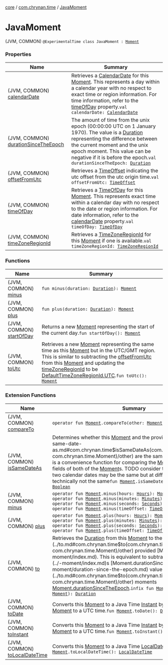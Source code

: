 [core](../../index.md) / [com.chrynan.time](../index.md) / [JavaMoment](./index.md)

# JavaMoment

(JVM, COMMON) `@ExperimentalTime class JavaMoment : `[`Moment`](../-moment/index.md)

### Properties

| Name | Summary |
|---|---|
| (JVM, COMMON) [calendarDate](calendar-date.md) | Retrieves a [CalendarDate](../-calendar-date/index.md) for this [Moment](../-moment/index.md). This represents a day within a calendar year with no respect to exact time or region information. For time information, refer to the [timeOfDay](../-moment/time-of-day.md) property.`val calendarDate: `[`CalendarDate`](../-calendar-date/index.md) |
| (JVM, COMMON) [durationSinceTheEpoch](duration-since-the-epoch.md) | The amount of time from the unix epoch (00:00:00 UTC on 1 January 1970). The value is a [Duration](https://kotlinlang.org/api/latest/jvm/stdlib/kotlin.time/-duration/index.html) representing the difference between the current moment and the unix epoch moment. This value can be negative if it is before the epoch.`val durationSinceTheEpoch: `[`Duration`](https://kotlinlang.org/api/latest/jvm/stdlib/kotlin.time/-duration/index.html) |
| (JVM, COMMON) [offsetFromUtc](offset-from-utc.md) | Retrieves a [TimeOffset](../-time-offset/index.md) indicating the utc offset from the utc origin time.`val offsetFromUtc: `[`TimeOffset`](../-time-offset/index.md) |
| (JVM, COMMON) [timeOfDay](time-of-day.md) | Retrieves a [TimeOfDay](../-time-of-day/index.md) for this [Moment](../-moment/index.md). This represents exact time within a calendar day with no respect to the date or region information. For date information, refer to the [calendarDate](../-moment/calendar-date.md) property.`val timeOfDay: `[`TimeOfDay`](../-time-of-day/index.md) |
| (JVM, COMMON) [timeZoneRegionId](time-zone-region-id.md) | Retrieves a [TimeZoneRegionId](../-time-zone-region-id/index.md) for this [Moment](../-moment/index.md) if one is available.`val timeZoneRegionId: `[`TimeZoneRegionId`](../-time-zone-region-id/index.md) |

### Functions

| Name | Summary |
|---|---|
| (JVM, COMMON) [minus](minus.md) | `fun minus(duration: `[`Duration`](https://kotlinlang.org/api/latest/jvm/stdlib/kotlin.time/-duration/index.html)`): `[`Moment`](../-moment/index.md) |
| (JVM, COMMON) [plus](plus.md) | `fun plus(duration: `[`Duration`](https://kotlinlang.org/api/latest/jvm/stdlib/kotlin.time/-duration/index.html)`): `[`Moment`](../-moment/index.md) |
| (JVM, COMMON) [startOfDay](start-of-day.md) | Returns a new [Moment](../-moment/index.md) representing the start of the current day.`fun startOfDay(): `[`Moment`](../-moment/index.md) |
| (JVM, COMMON) [toUtc](to-utc.md) | Retrieves a new [Moment](../-moment/index.md) representing the same time as this [Moment](../-moment/index.md) but in the UTC/GMT region. This is similar to subtracting the [offsetFromUtc](../-moment/offset-from-utc.md) from this [Moment](../-moment/index.md) and updating the [timeZoneRegionId](../-moment/time-zone-region-id.md) to be [DefaultTimeZoneRegionId.UTC](../-default-time-zone-region-id/-u-t-c.md).`fun toUtc(): `[`Moment`](../-moment/index.md) |

### Extension Functions

| Name | Summary |
|---|---|
| (JVM, COMMON) [compareTo](../compare-to.md) | `operator fun `[`Moment`](../-moment/index.md)`.compareTo(other: `[`Moment`](../-moment/index.md)`): `[`Int`](https://kotlinlang.org/api/latest/jvm/stdlib/kotlin/-int/index.html) |
| (JVM, COMMON) [isSameDateAs](../is-same-date-as.md) | Determines whether this [Moment](../-moment/index.md) and the provided [other](../is-same-date-as.md#com.chrynan.time$isSameDateAs(com.chrynan.time.Moment, com.chrynan.time.Moment)/other) are the same [CalendarDate](../-calendar-date/index.md). This is a convenience function for comparing the [Moment.calendarDate](../-moment/calendar-date.md) fields of both of the [Moment](../-moment/index.md)s. TODO consider the offset because two calendar dates may be the same but at different regions, so technically not the same`fun `[`Moment`](../-moment/index.md)`.isSameDateAs(other: `[`Moment`](../-moment/index.md)`): `[`Boolean`](https://kotlinlang.org/api/latest/jvm/stdlib/kotlin/-boolean/index.html) |
| (JVM, COMMON) [minus](../minus.md) | `operator fun `[`Moment`](../-moment/index.md)`.minus(hours: `[`Hours`](../-hours/index.md)`): `[`Moment`](../-moment/index.md)<br>`operator fun `[`Moment`](../-moment/index.md)`.minus(minutes: `[`Minutes`](../-minutes/index.md)`): `[`Moment`](../-moment/index.md)<br>`operator fun `[`Moment`](../-moment/index.md)`.minus(seconds: `[`Seconds`](../-seconds/index.md)`): `[`Moment`](../-moment/index.md)<br>`operator fun `[`Moment`](../-moment/index.md)`.minus(timeOffset: `[`TimeOffset`](../-time-offset/index.md)`): `[`Moment`](../-moment/index.md) |
| (JVM, COMMON) [plus](../plus.md) | `operator fun `[`Moment`](../-moment/index.md)`.plus(hours: `[`Hours`](../-hours/index.md)`): `[`Moment`](../-moment/index.md)<br>`operator fun `[`Moment`](../-moment/index.md)`.plus(minutes: `[`Minutes`](../-minutes/index.md)`): `[`Moment`](../-moment/index.md)<br>`operator fun `[`Moment`](../-moment/index.md)`.plus(seconds: `[`Seconds`](../-seconds/index.md)`): `[`Moment`](../-moment/index.md)<br>`operator fun `[`Moment`](../-moment/index.md)`.plus(timeOffset: `[`TimeOffset`](../-time-offset/index.md)`): `[`Moment`](../-moment/index.md) |
| (JVM, COMMON) [to](../to.md) | Retrieves the [Duration](https://kotlinlang.org/api/latest/jvm/stdlib/kotlin.time/-duration/index.html) from this [Moment](../-moment/index.md) to the [other](../to.md#com.chrynan.time$to(com.chrynan.time.Moment, com.chrynan.time.Moment)/other) provided [Moment](../-moment/index.md). This is equivalent to subtracting this [Moment](../-moment/index.md)s [Moment.durationSinceTheEpoch](../-moment/duration-since-the-epoch.md) value from the [other](../to.md#com.chrynan.time$to(com.chrynan.time.Moment, com.chrynan.time.Moment)/other) moments [Moment.durationSinceTheEpoch](../-moment/duration-since-the-epoch.md).`infix fun `[`Moment`](../-moment/index.md)`.to(other: `[`Moment`](../-moment/index.md)`): `[`Duration`](https://kotlinlang.org/api/latest/jvm/stdlib/kotlin.time/-duration/index.html) |
| (JVM, COMMON) [toDate](../to-date.md) | Converts this [Moment](../-moment/index.md) to a Java Time [Instant](https://docs.oracle.com/javase/8/docs/api/java/time/Instant.html) by first converting this [Moment](../-moment/index.md) to a UTC time.`fun `[`Moment`](../-moment/index.md)`.toDate(): `[`Date`](https://docs.oracle.com/javase/8/docs/api/java/util/Date.html) |
| (JVM, COMMON) [toInstant](../to-instant.md) | Converts this [Moment](../-moment/index.md) to a Java Time [Instant](https://docs.oracle.com/javase/8/docs/api/java/time/Instant.html) by first converting this [Moment](../-moment/index.md) to a UTC time.`fun `[`Moment`](../-moment/index.md)`.toInstant(): `[`Instant`](https://docs.oracle.com/javase/8/docs/api/java/time/Instant.html) |
| (JVM, COMMON) [toLocalDateTime](../to-local-date-time.md) | Converts this [Moment](../-moment/index.md) to a Java Time [LocalDateTime](https://docs.oracle.com/javase/8/docs/api/java/time/LocalDateTime.html).`fun `[`Moment`](../-moment/index.md)`.toLocalDateTime(): `[`LocalDateTime`](https://docs.oracle.com/javase/8/docs/api/java/time/LocalDateTime.html) |
